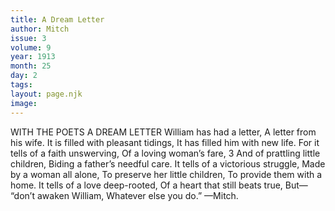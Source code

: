 ```yaml
---
title: A Dream Letter
author: Mitch
issue: 3
volume: 9
year: 1913
month: 25
day: 2
tags:
layout: page.njk
image:
---
```

WITH THE POETS    A DREAM LETTER    William has had a letter, A letter from his wife. It is filled with pleasant tidings, It has filled him with new life. For it tells of a faith unswerving, Of a loving woman’s fare, 3 And of prattling little children, Biding a father’s needful care. It tells of a victorious struggle, Made by a woman all alone, To preserve her little children, To provide them with a home. It tells of a love deep-rooted, Of a heart that still beats true, But— “don’t awaken William, Whatever else you do.” —Mitch. 




